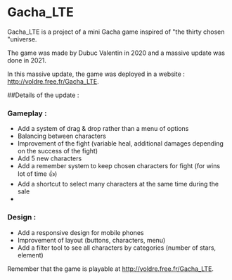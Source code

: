 # Gacha_LTE
Gacha_LTE is a project of a mini Gacha game inspired of "the thirty chosen "universe.

The game was made by Dubuc Valentin in 2020 and a massive update was done in 2021.

In this massive update, the game was deployed in a website : http://voldre.free.fr/Gacha_LTE.

##Details of the update :

### Gameplay : 
- Add a system of drag & drop rather than a menu of options
- Balancing between characters
- Improvement of the fight (variable heal, additional damages depending on the success of the fight)
- Add 5 new characters
- Add a remember system to keep chosen characters for fight (for wins lot of time 👍)
- Add a shortcut to select many characters at the same time during the sale
- 

### Design :
- Add a responsive design for mobile phones
- Improvement of layout (buttons, characters, menu)
- Add a filter tool to see all characters by categories (number of stars, element)


Remember that the game is playable at http://voldre.free.fr/Gacha_LTE.
